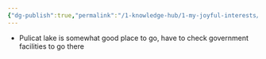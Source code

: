 ```yaml
---
{"dg-publish":true,"permalink":"/1-knowledge-hub/1-my-joyful-interests/travel/near-home/","noteIcon":""}
---
```


- Pulicat lake is somewhat good place to go, have to check government facilities to go there
